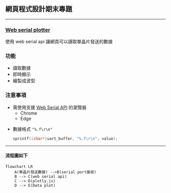 ## 網頁程式設計期末專題
---
### [Web serial plotter](https://tonywu115.github.io/My-project/)
使用 web serial api 讓網頁可以讀取單晶片發送的數據
### 功能
* 讀取數據
* 即時顯示
* 繪製成波型

### 注意事項
- 需使用支援 [Web Serial API](https://developer.mozilla.org/en-US/docs/Web/API/Web_Serial_API) 的瀏覽器
    - Chrome
    - Edge
<!-- - 單晶片 Buad Rate 要設定成`9600`,`19200`,`38400`,`57600`,`115200`其中一個 -->
- 數據格式 `"%.f\r\n"`
    ```C
    sprintf((char*)uart_buffer, "%.f\r\n", value);
    ```

---
#### 流程圖如下
```mermaid
flowchart LR
    A(單晶片發送數據) -->B(serial port接收)
    B --> C(web serial api)
    C --> D(plotly.js)
    D --> E(Data plot)
```
